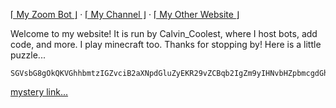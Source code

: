 [⌈ My Zoom Bot ⌋](/addbot.html)  ·  [⌈ My Channel ⌋](https://www.youtube.com/channel/UCucgUui0z2DueroJ8ND5sVA)  ·  [⌈ My Other Website ⌋](sites.google.com/view/calvin-coolest)

Welcome to my website! It is run by Calvin_Coolest, where I host bots, add code, and more.
  I play minecraft too. Thanks for stopping by!
  Here is a little puzzle...
  ```
SGVsbG8gOkQKVGhhbmtzIGZvciB2aXNpdGluZyEKR29vZCBqb2IgZm9yIHNvbHZpbmcgdGhlIHB1enpsZS4uLg==
  ```
[mystery link...](https://www.base64decode.org/)

